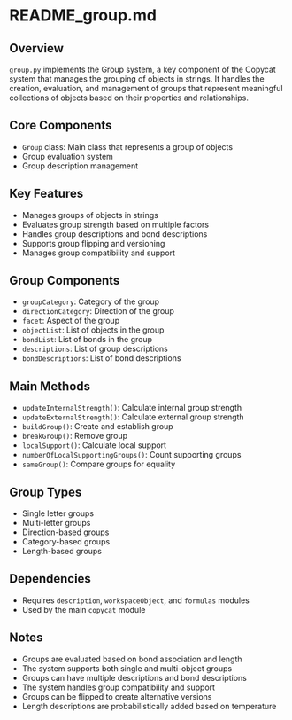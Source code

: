# README_group.md

## Overview
`group.py` implements the Group system, a key component of the Copycat system that manages the grouping of objects in strings. It handles the creation, evaluation, and management of groups that represent meaningful collections of objects based on their properties and relationships.

## Core Components
- `Group` class: Main class that represents a group of objects
- Group evaluation system
- Group description management

## Key Features
- Manages groups of objects in strings
- Evaluates group strength based on multiple factors
- Handles group descriptions and bond descriptions
- Supports group flipping and versioning
- Manages group compatibility and support

## Group Components
- `groupCategory`: Category of the group
- `directionCategory`: Direction of the group
- `facet`: Aspect of the group
- `objectList`: List of objects in the group
- `bondList`: List of bonds in the group
- `descriptions`: List of group descriptions
- `bondDescriptions`: List of bond descriptions

## Main Methods
- `updateInternalStrength()`: Calculate internal group strength
- `updateExternalStrength()`: Calculate external group strength
- `buildGroup()`: Create and establish group
- `breakGroup()`: Remove group
- `localSupport()`: Calculate local support
- `numberOfLocalSupportingGroups()`: Count supporting groups
- `sameGroup()`: Compare groups for equality

## Group Types
- Single letter groups
- Multi-letter groups
- Direction-based groups
- Category-based groups
- Length-based groups

## Dependencies
- Requires `description`, `workspaceObject`, and `formulas` modules
- Used by the main `copycat` module

## Notes
- Groups are evaluated based on bond association and length
- The system supports both single and multi-object groups
- Groups can have multiple descriptions and bond descriptions
- The system handles group compatibility and support
- Groups can be flipped to create alternative versions
- Length descriptions are probabilistically added based on temperature 